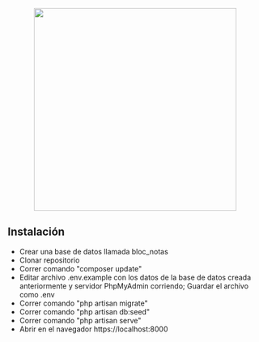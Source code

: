<p align="center"><a href="https://laravel.com" target="_blank"><img src="https://raw.githubusercontent.com/laravel/art/master/logo-lockup/5%20SVG/2%20CMYK/1%20Full%20Color/laravel-logolockup-cmyk-red.svg" width="400"></a></p>

## Instalación

- Crear una base de datos llamada bloc_notas
- Clonar repositorio
- Correr comando "composer update"
- Editar archivo .env.example con los datos de la base de datos creada anteriormente y servidor PhpMyAdmin corriendo; Guardar el archivo como .env
- Correr comando "php artisan migrate"
- Correr comando "php artisan db:seed"
- Correr comando "php artisan serve"
- Abrir en el navegador https://localhost:8000
